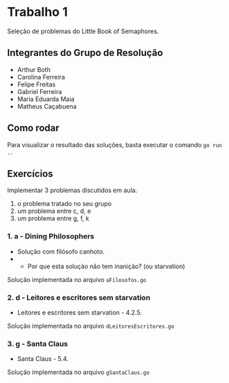 # Trabalho 1 
Seleção de problemas do Little Book of Semaphores.


## Integrantes do Grupo de Resolução

- Arthur Both
- Carolina Ferreira
- Felipe Freitas
- Gabriel Ferreira
- Maria Eduarda Maia
- Matheus Caçabuena


## Como rodar

Para visualizar o resultado das soluções, basta executar o comando `go run .`.

## Exercícios

Implementar 3 problemas discutidos em aula.
1. o problema tratado no seu grupo
2. um problema entre c, d, e 
3. um problema entre g, f, k

### 1. a - Dining Philosophers

- Solução com filósofo canhoto.
- * Por que esta solução não tem inanição?  (ou starvation)

Solução implementada no arquivo `aFilosofos.go`

### 2. d - Leitores e escritores sem starvation

- Leitores e escritores sem starvation - 4.2.5.

Solução implementada no arquivo `dLeitoresEscritores.go`

### 3. g - Santa Claus

- Santa Claus - 5.4.

Solução implementada no arquivo `gSantaClaus.go`
